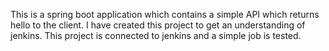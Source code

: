 This is a spring boot application which contains a simple API which returns hello to the client.
I have created this project to get an understanding of jenkins. 
This project is connected to jenkins and a simple job is tested. 
